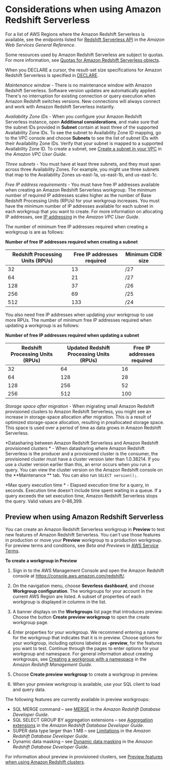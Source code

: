 # Considerations when using Amazon Redshift Serverless<a name="serverless-known-issues"></a>

For a list of AWS Regions where the Amazon Redshift Serverless is available, see the endpoints listed for [Redshift Serverless API](https://docs.aws.amazon.com/general/latest/gr/redshift-service.html) in the *Amazon Web Services General Reference*\.

Some resources used by Amazon Redshift Serverless are subject to quotas\. For more information, see [Quotas for Amazon Redshift Serverless objects](amazon-redshift-limits.md#serverless-limits-account)\. 

When you DECLARE a cursor, the result\-set size specifications for Amazon Redshift Serverless is specified in [DECLARE](https://docs.aws.amazon.com/redshift/latest/dg/declare.html)\.

*Maintenance window* \- There is no maintenance window with Amazon Redshift Serverless\. Software version updates are automatically applied\. There's no interruption for existing connection or query execution when Amazon Redshift switches versions\. New connections will always connect and work with Amazon Redshift Serverless instantly\.

*Availability Zone IDs* \- When you configure your Amazon Redshift Serverless instance, open **Additional considerations**, and make sure that the subnet IDs provided in **Subnet** contain at least three of the supported Availability Zone IDs\. To see the subnet to Availability Zone ID mapping, go to the VPC console and choose **Subnets** to see the list of subnet IDs with their Availability Zone IDs\. Verify that your subnet is mapped to a supported Availability Zone ID\. To create a subnet, see [Create a subnet in your VPC](https://docs.aws.amazon.com/vpc/latest/userguide/working-with-vpcs.html#AddaSubnet) in the *Amazon VPC User Guide*\. 

*Three subnets* \- You must have at least three subnets, and they must span across three Availability Zones\. For example, you might use three subnets that map to the Availability Zones us\-east\-1a, us\-east\-1b, and us\-east\-1c\.

*Free IP address requirements* \- You must have free IP addresses available when creating an Amazon Redshift Serverless workgroup\. The minimum number of required IP addresses scales higher as the number of Base Redshift Processing Units \(RPUs\) for your workgroup increases\. You must have the minimum number of IP addresses available for each subnet in each workgroup that you want to create\. For more information on allocating IP addresses, see [IP addressing](https://docs.aws.amazon.com/vpc/latest/userguide/how-it-works.html#vpc-ip-addressing) in the *Amazon VPC User Guide*\.

The number of minimum free IP addresses required when creating a workgroup is are as follows: 


**Number of free IP addresses required when creating a subnet**  

| Redshift Processing Units \(RPUs\) | Free IP addresses required | Minimum CIDR size | 
| --- | --- | --- | 
| 32 | 13 | /27 | 
| 64 | 21 | /27 | 
| 128 | 37 | /26 | 
| 256 | 69 | /25 | 
| 512 | 133 | /24 | 

You also need free IP addresses when updating your workgroup to use more RPUs\. The number of minimum free IP addresses required when updating a workgroup is as follows: 


**Number of free IP addresses required when updating a subnet**  

| Redshift Processing Units \(RPUs\) | Updated Redshift Processing Units \(RPUs\) | Free IP addresses required | 
| --- | --- | --- | 
| 32 | 64 | 16 | 
| 64 | 128 | 28 | 
| 128 | 256 | 52 | 
| 256 | 512 | 100 | 

*Storage space after migration* \- When migrating small Amazon Redshift provisioned clusters to Amazon Redshift Serverless, you might see an increase in storage\-space allocation after migration\. This is a result of optimized storage\-space allocation, resulting in preallocated storage space\. This space is used over a period of time as data grows in Amazon Redshift Serverless\.

*Datasharing between Amazon Redshift Serverless and Amazon Redshift provisioned clusters * \- When datasharing where Amazon Redshift Serverless is the producer and a provisioned cluster is the consumer, the provisioned cluster must have a cluster version later than 1\.0\.38214\. If you use a cluster version earlier than this, an error occurs when you run a query\. You can view the cluster version on the Amazon Redshift console on the **Maintenance ** tab\. You can also run `SELECT version();`\.

*Max query execution time * \- Elapsed execution time for a query, in seconds\. Execution time doesn't include time spent waiting in a queue\. If a query exceeds the set execution time, Amazon Redshift Serverless stops the query\. Valid values are 0–86,399\.

## Preview when using Amazon Redshift Serverless<a name="serverless-preview"></a>

You can create an Amazon Redshift Serverless workgroup in **Preview** to test new features of Amazon Redshift Serverless\. You can't use those features in production or move your **Preview** workgroup to a production workgroup\. For preview terms and conditions, see *Beta and Previews* in [AWS Service Terms](https://aws.amazon.com/service-terms/)\.

**To create a workgroup in **Preview****

1. Sign in to the AWS Management Console and open the Amazon Redshift console at [https://console\.aws\.amazon\.com/redshift/](https://console.aws.amazon.com/redshift/)\.

1. On the navigation menu, choose **Severless dashboard**, and choose **Workgroup configuration**\. The workgroups for your account in the current AWS Region are listed\. A subset of properties of each workgroup is displayed in columns in the list\.

1. A banner displays on the **Workgroups** list page that introduces preview\. Choose the button **Create preview workgroup** to open the create workgroup page\.

1. Enter properties for your workgroup\. We recommend entering a name for the workgroup that indicates that it is in preview\. Choose options for your workgroup, including options labeled as **\-preview**, for the features you want to test\. Continue through the pages to enter options for your workgroup and namespace\. For general information about creating workgroups, see [Creating a workgroup with a namespace](https://docs.aws.amazon.com/redshift/latest/mgmt/serverless-console-workgroups-create-workgroup-wizard.html) in the *Amazon Redshift Management Guide*\.

1. Choose **Create preview workgroup** to create a workgroup in preview\.

1. When your preview workgroup is available, use your SQL client to load and query data\.

The following features are currently available in preview workgroups:
+ SQL MERGE command – see [MERGE](https://docs.aws.amazon.com/redshift/latest/dg/r_MERGE.html) in the *Amazon Redshift Database Developer Guide*\.
+ SQL SELECT GROUP BY aggregation extensions – see [Aggregation extensions](https://docs.aws.amazon.com/redshift/latest/dg/r_GROUP_BY_aggregation-extensions.html) in the *Amazon Redshift Database Developer Guide*\.
+ SUPER data type larger than 1 MB – see [Limitations](https://docs.aws.amazon.com/redshift/latest/dg/limitations-super.html) in the *Amazon Redshift Database Developer Guide*\.
+ Dynamic data masking – see [Dynamic data masking](https://docs.aws.amazon.com/redshift/latest/dg/t_ddm.html) in the *Amazon Redshift Database Developer Guide*\.

For information about preview in provisioned clusters, see [Preview features when using Amazon Redshift clusters](working-with-clusters.md#cluster-preview)\.